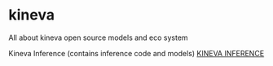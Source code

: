 # kineva
All about kineva open source models and eco system

Kineva Inference (contains inference code and models)
[KINEVA INFERENCE ]([https://github.com/rebotnix/kineva_inference])
